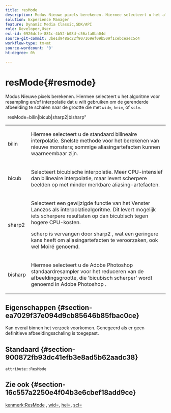 ```yaml
---
title: resMode
description: Modus Nieuwe pixels berekenen. Hiermee selecteert u het algoritme voor resampling en/of interpolatie dat moet worden gebruikt om de gerenderde afbeelding te schalen naar de grootte die met wid=, hei= of scl= is opgegeven.
solution: Experience Manager
feature: Dynamic Media Classic,SDK/API
role: Developer,User
exl-id: 0926dcfe-881c-4b52-b08d-c56afa0ba04d
source-git-commit: 3be1d948ac22f907169ef09b509f1cebceaec5c4
workflow-type: tm+mt
source-wordcount: '0'
ht-degree: 0%

---
```


# resMode{#resmode}

Modus Nieuwe pixels berekenen. Hiermee selecteert u het algoritme voor resampling en/of interpolatie dat u wilt gebruiken om de gerenderde afbeelding te schalen naar de grootte die met `wid=`, `hei=`, of `scl=`.

` `resMode=bilin|bicub|sharp2|bisharp&quot;

<table id="table_AF954C101B30473FAFE9930C7B694305"> 
 <tbody> 
  <tr> 
   <td colname="col1"> <p> <span class="+ topic/ph pr-d/codeph codeph"> bilin </span> </p> </td> 
   <td colname="col2"> <p>Hiermee selecteert u de standaard bilineaire interpolatie. Snelste methode voor het berekenen van nieuwe monsters; sommige aliasingartefacten kunnen waarneembaar zijn. </p> </td> 
  </tr> 
  <tr> 
   <td colname="col1"> <p> <span class="+ topic/ph pr-d/codeph codeph"> bicub </span> </p> </td> 
   <td colname="col2"> <p>Selecteert bicubische interpolatie. Meer CPU-intensief dan bilineaire interpolatie, maar levert scherpere beelden op met minder merkbare aliasing-artefacten. </p> </td> 
  </tr> 
  <tr> 
   <td colname="col1"> <p> <span class="+ topic/ph pr-d/codeph codeph"> sharp2 </span> </p> </td> 
   <td colname="col2"> <p>Selecteert een gewijzigde functie van het Venster Lanczos als interpolatiealgoritme. Dit levert mogelijk iets scherpere resultaten op dan bicubisch tegen hogere CPU-kosten. </p> <p> <span class="codeph"> scherp </span> is vervangen door <span class="codeph"> sharp2 </span>, wat een geringere kans heeft om aliasingartefacten te veroorzaken, ook wel Moiré genoemd. </p> </td> 
  </tr> 
  <tr> 
   <td colname="col1"> <p> <span class="codeph"> bisharp </span> </p> </td> 
   <td colname="col2"> <p>Hiermee selecteert u de <span class="keyword"> Adobe Photoshop </span> standaardresampler voor het reduceren van de afbeeldingsgrootte, die 'bicubisch scherper' wordt genoemd in <span class="keyword"> Adobe Photoshop </span>. </p> </td> 
  </tr> 
 </tbody> 
</table>

## Eigenschappen {#section-ea7029f37e094d9cb85646b85fbac0ce}

Kan overal binnen het verzoek voorkomen. Genegeerd als er geen definitieve afbeeldingsschaling is toegepast.

## Standaard {#section-900872fb93dc41efb3e8ad5b62aadc38}

`attribute::ResMode`

## Zie ook {#section-16c557a2250e4f04b3e6cbef18add9ce}

[kenmerk:ResMode](../../../../../ir-api/material-cat/image-rendering-api-ref/c-ir-material-catalog/c-ir-attributes-reference/r-ir-cat-resmode.md#reference-fdca7eb6d5104fdeae9d6ac42251db82) , [wid=](../../../../../ir-api/http-protocol/image-rendering-api-ref/c-ir-http-protocol-ref/c-ir-http-protocol-command-reference/r-ir-wid.md#reference-b7e691b0624941168c94b2749ae233ec), [hei=](../../../../../ir-api/http-protocol/image-rendering-api-ref/c-ir-http-protocol-ref/c-ir-http-protocol-command-reference/r-ir-hei.md#reference-1c08f60365a94417a39867c09cac5478), [scl=](../../../../../ir-api/http-protocol/image-rendering-api-ref/c-ir-http-protocol-ref/c-ir-http-protocol-command-reference/r-ir-scl.md#reference-b14b51a6cbe34f0bba42880540592f29)
